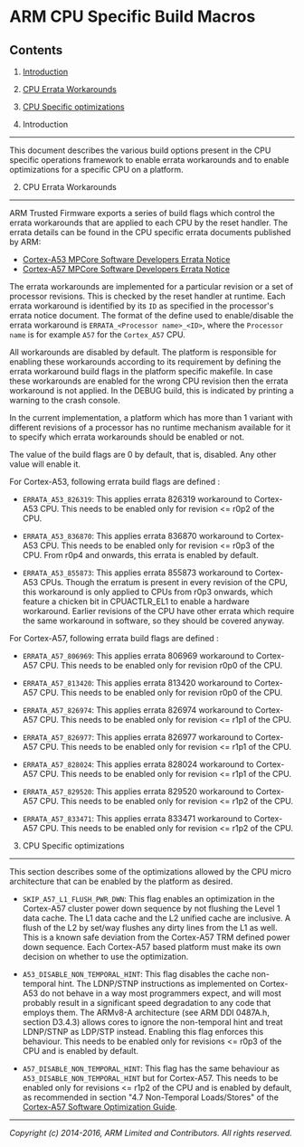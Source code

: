 ARM CPU Specific Build Macros
=============================

Contents
--------

1.  [Introduction](#1--introduction)
2.  [CPU Errata Workarounds](#2--cpu-errata-workarounds)
3.  [CPU Specific optimizations](#3--cpu-specific-optimizations)


1.  Introduction
----------------

This document describes the various build options present in the CPU specific
operations framework to enable errata workarounds and to enable optimizations
for a specific CPU on a platform.

2.  CPU Errata Workarounds
--------------------------

ARM Trusted Firmware exports a series of build flags which control the
errata workarounds that are applied to each CPU by the reset handler. The
errata details can be found in the CPU specific errata documents published
by ARM:

*   [Cortex-A53 MPCore Software Developers Errata Notice][A53 Errata Notice]
*   [Cortex-A57 MPCore Software Developers Errata Notice][A57 Errata Notice]

The errata workarounds are implemented for a particular revision or a set of
processor revisions. This is checked by the reset handler at runtime. Each
errata workaround is identified by its `ID` as specified in the processor's
errata notice document. The format of the define used to enable/disable the
errata workaround is `ERRATA_<Processor name>_<ID>`, where the `Processor name`
is for example `A57` for the `Cortex_A57` CPU.

All workarounds are disabled by default. The platform is responsible for
enabling these workarounds according to its requirement by defining the
errata workaround build flags in the platform specific makefile. In case
these workarounds are enabled for the wrong CPU revision then the errata
workaround is not applied. In the DEBUG build, this is indicated by
printing a warning to the crash console.

In the current implementation, a platform which has more than 1 variant
with different revisions of a processor has no runtime mechanism available
for it to specify which errata workarounds should be enabled or not.

The value of the build flags are 0 by default, that is, disabled. Any other
value will enable it.

For Cortex-A53, following errata build flags are defined :

*   `ERRATA_A53_826319`: This applies errata 826319 workaround to Cortex-A53
     CPU. This needs to be enabled only for revision <= r0p2 of the CPU.

*   `ERRATA_A53_836870`: This applies errata 836870 workaround to Cortex-A53
     CPU. This needs to be enabled only for revision <= r0p3 of the CPU. From
     r0p4 and onwards, this errata is enabled by default.

*   `ERRATA_A53_855873`: This applies errata 855873 workaround to Cortex-A53
     CPUs. Though the erratum is present in every revision of the CPU,
     this workaround is only applied to CPUs from r0p3 onwards, which feature
     a chicken bit in CPUACTLR_EL1 to enable a hardware workaround.
     Earlier revisions of the CPU have other errata which require the same
     workaround in software, so they should be covered anyway.

For Cortex-A57, following errata build flags are defined :

*   `ERRATA_A57_806969`: This applies errata 806969 workaround to Cortex-A57
     CPU. This needs to be enabled only for revision r0p0 of the CPU.

*   `ERRATA_A57_813420`: This applies errata 813420 workaround to Cortex-A57
     CPU. This needs to be enabled only for revision r0p0 of the CPU.

*   `ERRATA_A57_826974`: This applies errata 826974 workaround to Cortex-A57
     CPU. This needs to be enabled only for revision <= r1p1 of the CPU.

*   `ERRATA_A57_826977`: This applies errata 826977 workaround to Cortex-A57
     CPU. This needs to be enabled only for revision <= r1p1 of the CPU.

*   `ERRATA_A57_828024`: This applies errata 828024 workaround to Cortex-A57
     CPU. This needs to be enabled only for revision <= r1p1 of the CPU.

*   `ERRATA_A57_829520`: This applies errata 829520 workaround to Cortex-A57
     CPU. This needs to be enabled only for revision <= r1p2 of the CPU.

*   `ERRATA_A57_833471`: This applies errata 833471 workaround to Cortex-A57
     CPU. This needs to be enabled only for revision <= r1p2 of the CPU.

3.  CPU Specific optimizations
------------------------------

This section describes some of the optimizations allowed by the CPU micro
architecture that can be enabled by the platform as desired.

*    `SKIP_A57_L1_FLUSH_PWR_DWN`: This flag enables an optimization in the
     Cortex-A57 cluster power down sequence by not flushing the Level 1 data
     cache. The L1 data cache and the L2 unified cache are inclusive. A flush
     of the L2 by set/way flushes any dirty lines from the L1 as well. This
     is a known safe deviation from the Cortex-A57 TRM defined power down
     sequence. Each Cortex-A57 based platform must make its own decision on
     whether to use the optimization.

*    `A53_DISABLE_NON_TEMPORAL_HINT`: This flag disables the cache non-temporal
     hint. The LDNP/STNP instructions as implemented on Cortex-A53 do not behave
     in a way most programmers expect, and will most probably result in a
     significant speed degradation to any code that employs them. The ARMv8-A
     architecture (see ARM DDI 0487A.h, section D3.4.3) allows cores to ignore
     the non-temporal hint and treat LDNP/STNP as LDP/STP instead. Enabling this
     flag enforces this behaviour. This needs to be enabled only for revisions
     <= r0p3 of the CPU and is enabled by default.

*    `A57_DISABLE_NON_TEMPORAL_HINT`: This flag has the same behaviour as
     `A53_DISABLE_NON_TEMPORAL_HINT` but for Cortex-A57. This needs to be
     enabled only for revisions <= r1p2 of the CPU and is enabled by default,
     as recommended in section "4.7 Non-Temporal Loads/Stores" of the
     [Cortex-A57 Software Optimization Guide][A57 SW Optimization Guide].

- - - - - - - - - - - - - - - - - - - - - - - - - - - - - - - - - - - - - - -

_Copyright (c) 2014-2016, ARM Limited and Contributors. All rights reserved._

[A57 SW Optimization Guide]: http://infocenter.arm.com/help/topic/com.arm.doc.uan0015b/Cortex_A57_Software_Optimization_Guide_external.pdf
[A53 Errata Notice]:         http://infocenter.arm.com/help/topic/com.arm.doc.epm048406/index.html
[A57 Errata Notice]:         http://infocenter.arm.com/help/topic/com.arm.doc.epm049219/cortex_a57_mpcore_software_developers_errata_notice.pdf
